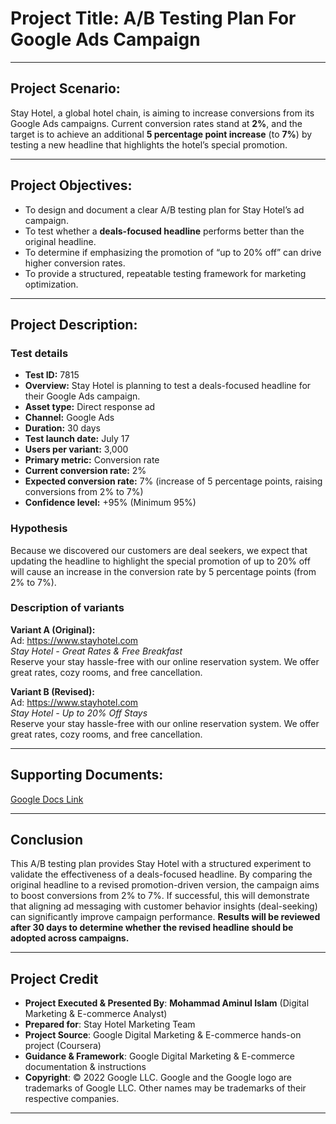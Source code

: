 # **Project Title:**  A/B Testing Plan For Google Ads Campaign  

---

## **Project Scenario:**  
Stay Hotel, a global hotel chain, is aiming to increase conversions from its Google Ads campaigns. Current conversion rates stand at **2%**, and the target is to achieve an additional **5 percentage point increase** (to **7%**) by testing a new headline that highlights the hotel’s special promotion.  

---

## **Project Objectives:**  
- To design and document a clear A/B testing plan for Stay Hotel’s ad campaign.  
- To test whether a **deals-focused headline** performs better than the original headline.  
- To determine if emphasizing the promotion of “up to 20% off” can drive higher conversion rates.  
- To provide a structured, repeatable testing framework for marketing optimization.  

---

## **Project Description:**  

### Test details  
- **Test ID:** 7815  
- **Overview:** Stay Hotel is planning to test a deals-focused headline for their Google Ads campaign.  
- **Asset type:** Direct response ad  
- **Channel:** Google Ads  
- **Duration:** 30 days  
- **Test launch date:** July 17  
- **Users per variant:** 3,000  
- **Primary metric:** Conversion rate  
- **Current conversion rate:** 2%  
- **Expected conversion rate:** 7% (increase of 5 percentage points, raising conversions from 2% to 7%)  
- **Confidence level:** +95% (Minimum 95%)  

### Hypothesis  
Because we discovered our customers are deal seekers, we expect that updating the headline to highlight the special promotion of up to 20% off will cause an increase in the conversion rate by 5 percentage points (from 2% to 7%).  

### Description of variants  

**Variant A (Original):**  
Ad: https://www.stayhotel.com  
*Stay Hotel - Great Rates & Free Breakfast*  
Reserve your stay hassle-free with our online reservation system. We offer great rates, cozy rooms, and free cancellation.  

**Variant B (Revised):**  
Ad: https://www.stayhotel.com  
*Stay Hotel - Up to 20% Off Stays*  
Reserve your stay hassle-free with our online reservation system. We offer great rates, cozy rooms, and free cancellation.  

---

## **Supporting Documents:**  
[Google Docs Link](https://docs.google.com/document/d/1DZGWLNNM7Nj8DtiipK2cSJoBJ6CNjcn8QG7Z4cu--Ks/edit?usp=drive_link)  

---

## **Conclusion**

This A/B testing plan provides Stay Hotel with a structured experiment to validate the effectiveness of a deals-focused headline. By comparing the original headline to a revised promotion-driven version, the campaign aims to boost conversions from 2% to 7%. If successful, this will demonstrate that aligning ad messaging with customer behavior insights (deal-seeking) can significantly improve campaign performance. **Results will be reviewed after 30 days to determine whether the revised headline should be adopted across campaigns.**

---

## Project Credit  
- **Project Executed & Presented By**: **Mohammad Aminul Islam** (Digital Marketing & E-commerce Analyst)
- **Prepared for**: Stay Hotel Marketing Team   
- **Project Source**: Google Digital Marketing & E-commerce hands-on project (Coursera)  
- **Guidance & Framework**: Google Digital Marketing & E-commerce documentation & instructions  
- **Copyright**: © 2022 Google LLC. Google and the Google logo are trademarks of Google LLC. Other names may be trademarks of their respective companies.  
---
